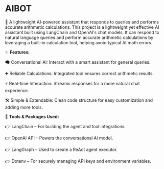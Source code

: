 # AIBOT

🧠  A lightweight AI-powered assistant that responds to queries and performs accurate arithmetic calculations.
This project is a lightweight yet effective AI assistant built using LangChain and OpenAI's chat models. It can respond to natural language queries and perform accurate arithmetic calculations by leveraging a built-in calculation tool, helping avoid typical AI math errors.

✨ **Features:**

🗨️ Conversational AI: Interact with a smart assistant for general queries.

➕ Reliable Calculations: Integrated tool ensures correct arithmetic results.

⚡️ Real-time Interaction: Streams responses for a more natural chat experience.

🛠️ Simple & Extendable: Clean code structure for easy customization and adding more tools.



🔧 **Tools & Packages Used:**

👉 LangChain – For building the agent and tool integrations.

👉 OpenAI API – Powers the conversational AI model.

👉 LangGraph – Used to create a ReAct agent executor.

👉 Dotenv – For securely managing API keys and environment variables.
